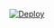 [![Deploy](https://www.herokucdn.com/deploy/button.png)](https://heroku.com/deploy?template=https://github.com/NtdStart/ChatApp)


